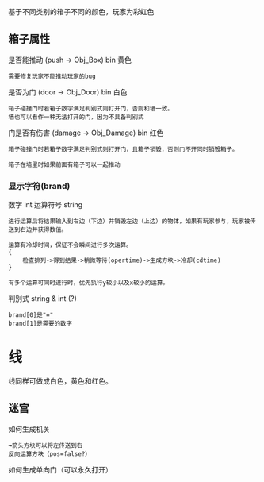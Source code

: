 基于不同类别的箱子不同的颜色，玩家为彩虹色

## 箱子属性
是否能推动 (push -> Obj_Box) bin 黄色
```
需要修复玩家不能推动玩家的bug
```
是否为门 (door -> Obj_Door) bin 白色
```
箱子碰撞门时若箱子数字满足判别式则打开门，否则和墙一致。
墙也可以看作一种无法打开的门，因为不具备判别式
```
门是否有伤害 (damage -> Obj_Damage) bin 红色
```
箱子碰撞门时若箱子数字满足判别式则打开门，且箱子销毁，否则门不开同时销毁箱子。
```

```一个有趣的feature
箱子在墙里时如果前面有箱子可以一起推动
```

### 显示字符(brand)
数字 int
运算符号 string
```
进行运算后将结果输入到右边（下边）并销毁左边（上边）的物体，如果有玩家参与，玩家被传送到右边并获得数值。

运算有冷却时间，保证不会瞬间进行多次运算。
{
	检查排列->得到结果->稍微等待(opertime)->生成方块->冷却(cdtime)
}

有多个运算可同时进行时，优先执行y较小以及x较小的运算。
```
判别式 string & int (?)
```
brand[0]是"="
brand[1]是需要的数字
```

# 线
线同样可做成白色，黄色和红色。

## 迷宫
如何生成机关
```
→箭头方块可以将左传送到右
反向运算方块（pos=false?）
```
如何生成单向门（可以永久打开）